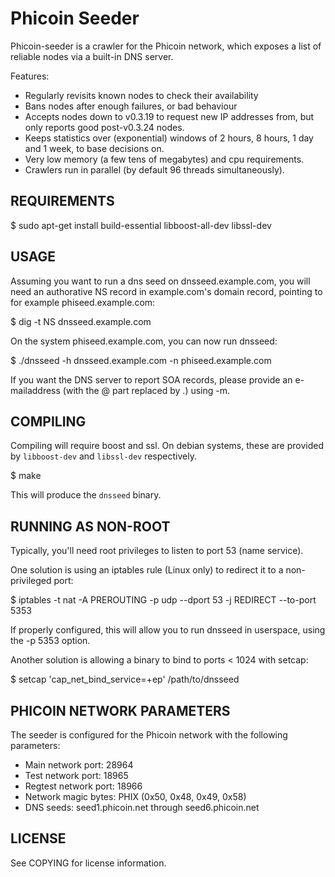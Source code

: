 # Phicoin Seeder

Phicoin-seeder is a crawler for the Phicoin network, which exposes a list
of reliable nodes via a built-in DNS server.

Features:
* Regularly revisits known nodes to check their availability
* Bans nodes after enough failures, or bad behaviour
* Accepts nodes down to v0.3.19 to request new IP addresses from,
  but only reports good post-v0.3.24 nodes.
* Keeps statistics over (exponential) windows of 2 hours, 8 hours,
  1 day and 1 week, to base decisions on.
* Very low memory (a few tens of megabytes) and cpu requirements.
* Crawlers run in parallel (by default 96 threads simultaneously).

## REQUIREMENTS

$ sudo apt-get install build-essential libboost-all-dev libssl-dev

## USAGE

Assuming you want to run a dns seed on dnsseed.example.com, you will
need an authorative NS record in example.com's domain record, pointing
to for example phiseed.example.com:

$ dig -t NS dnsseed.example.com

On the system phiseed.example.com, you can now run dnsseed:

$ ./dnsseed -h dnsseed.example.com -n phiseed.example.com

If you want the DNS server to report SOA records, please provide an
e-mailaddress (with the @ part replaced by .) using -m.

## COMPILING
Compiling will require boost and ssl.  On debian systems, these are provided by `libboost-dev` and `libssl-dev` respectively.

$ make

This will produce the `dnsseed` binary.

## RUNNING AS NON-ROOT

Typically, you'll need root privileges to listen to port 53 (name service).

One solution is using an iptables rule (Linux only) to redirect it to
a non-privileged port:

$ iptables -t nat -A PREROUTING -p udp --dport 53 -j REDIRECT --to-port 5353

If properly configured, this will allow you to run dnsseed in userspace, using
the -p 5353 option.

Another solution is allowing a binary to bind to ports < 1024 with setcap:

$ setcap 'cap_net_bind_service=+ep' /path/to/dnsseed

## PHICOIN NETWORK PARAMETERS

The seeder is configured for the Phicoin network with the following parameters:
- Main network port: 28964
- Test network port: 18965
- Regtest network port: 18966
- Network magic bytes: PHIX (0x50, 0x48, 0x49, 0x58)
- DNS seeds: seed1.phicoin.net through seed6.phicoin.net

## LICENSE

See COPYING for license information. 